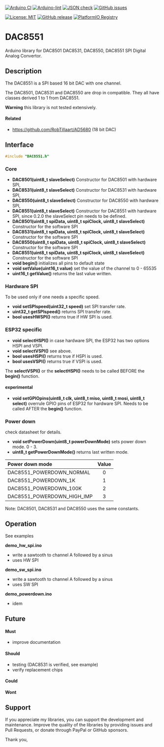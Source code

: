 
[![Arduino CI](https://github.com/RobTillaart/DAC8551/workflows/Arduino%20CI/badge.svg)](https://github.com/marketplace/actions/arduino_ci)
[![Arduino-lint](https://github.com/RobTillaart/DAC8551/actions/workflows/arduino-lint.yml/badge.svg)](https://github.com/RobTillaart/DAC8551/actions/workflows/arduino-lint.yml)
[![JSON check](https://github.com/RobTillaart/DAC8551/actions/workflows/jsoncheck.yml/badge.svg)](https://github.com/RobTillaart/DAC8551/actions/workflows/jsoncheck.yml)
[![GitHub issues](https://img.shields.io/github/issues/RobTillaart/DAC8551.svg)](https://github.com/RobTillaart/DAC8551/issues)

[![License: MIT](https://img.shields.io/badge/license-MIT-green.svg)](https://github.com/RobTillaart/DAC8551/blob/master/LICENSE)
[![GitHub release](https://img.shields.io/github/release/RobTillaart/DAC8551.svg?maxAge=3600)](https://github.com/RobTillaart/DAC8551/releases)
[![PlatformIO Registry](https://badges.registry.platformio.org/packages/robtillaart/library/DAC8551.svg)](https://registry.platformio.org/libraries/robtillaart/DAC8551)


# DAC8551

Arduino library for DAC8501 DAC8531, DAC8550, DAC8551 SPI Digital Analog Convertor.


## Description

The DAC8551 is a SPI based 16 bit DAC with one channel.

The DAC8501, DAC8531 and DAC8550 are drop in compatible.
They all have classes derived 1 to 1 from DAC8551.

**Warning** this library is not tested extensively.


#### Related

- https://github.com/RobTillaart/AD5680  (18 bit DAC)


## Interface

```cpp
#include "DAC8551.h"
```

### Core

- **DAC8501(uint8_t slaveSelect)** Constructor for DAC8501 with hardware SPI,
- **DAC8531(uint8_t slaveSelect)** Constructor for DAC8531 with hardware SPI,
- **DAC8550(uint8_t slaveSelect)** Constructor for DAC8550 with hardware SPI,
- **DAC8551(uint8_t slaveSelect)** Constructor for DAC8551 with hardware SPI,
since 0.2.0 the slaveSelect pin needs to be defined.
- **DAC8501(uint8_t spiData, uint8_t spiClock, uint8_t slaveSelect)** Constructor for the software SPI
- **DAC8531(uint8_t spiData, uint8_t spiClock, uint8_t slaveSelect)** Constructor for the software SPI
- **DAC8550(uint8_t spiData, uint8_t spiClock, uint8_t slaveSelect)** Constructor for the software SPI
- **DAC8551(uint8_t spiData, uint8_t spiClock, uint8_t slaveSelect)** Constructor for the software SPI
- **void begin()** initializes all pins to default state
- **void setValue(uint16_t value)** set the value of the channel to 0 - 65535
- **uint16_t getValue()** returns the last value written.


### Hardware SPI

To be used only if one needs a specific speed.

- **void setSPIspeed(uint32_t speed)** set SPI transfer rate.
- **uint32_t getSPIspeed()** returns SPI transfer rate.
- **bool usesHWSPI()** returns true if HW SPI is used.


### ESP32 specific

- **void selectHSPI()** in case hardware SPI, the ESP32 has two options HSPI and VSPI.
- **void selectVSPI()** see above.
- **bool usesHSPI()** returns true if HSPI is used.
- **bool usesVSPI()** returns true if VSPI is used.

The **selectVSPI()** or the **selectHSPI()** needs to be called 
BEFORE the **begin()** function.


#### experimental

- **void setGPIOpins(uint8_t clk, uint8_t miso, uint8_t mosi, uint8_t select)** 
overrule GPIO pins of ESP32 for hardware SPI. 
Needs to be called AFTER the **begin()** function.


### Power down

check datasheet for details.

- **void setPowerDown(uint8_t powerDownMode)** sets power down mode. 0 - 3.
- **uint8_t getPowerDownMode()** returns last written mode.

| Power down mode            | Value |
|:---------------------------|:-----:|
| DAC8551_POWERDOWN_NORMAL   |   0   |
| DAC8551_POWERDOWN_1K       |   1   |
| DAC8551_POWERDOWN_100K     |   2   |
| DAC8551_POWERDOWN_HIGH_IMP |   3   |


Note: DAC8501, DAC8531 and DAC8550 uses the same constants.


## Operation

See examples

**demo_hw_spi.ino**
- write a sawtooth to channel A followed by a sinus 
- uses HW SPI

**demo_sw_spi.ino**
- write a sawtooth to channel A followed by a sinus 
- uses SW SPI

**demo_powerdown.ino**
- idem


## Future

#### Must

- improve documentation


#### Should 

- testing (DAC8531 is verified, see example)
- verify replacement chips


#### Could


#### Wont


## Support

If you appreciate my libraries, you can support the development and maintenance.
Improve the quality of the libraries by providing issues and Pull Requests, or
donate through PayPal or GitHub sponsors.

Thank you,

